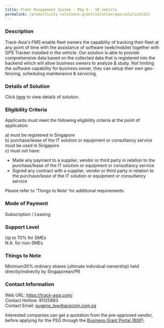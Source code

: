 ```yaml
---
title: Fleet Management System - Pkg 5 - 10 vehicle
permalink: /productivity-solutions-grant/solutionrepo/solution2322
---
```


### Description

Track-Asia's FMS enable fleet owners the capability of tracking their fleet at any point of time with the assistance of software (web/mobile) together with GPS Tracker installed in the vehicle. Our solution is able to provide comprehensive data based on the collected data that is registered into the backend which will allow business owners to analyze & study. Not limiting the software capability for business owner, they can setup their own geo-fencing, scheduling maintenance & servicing.

### Details of Solution

Click <a href='https://www.gobusiness.gov.sg/images/psg/Acecom20200635_Desensitised_Annex_3_Part_5.pdf' target='_blank' rel='noopener'>here</a> to view details of solution.

### Eligibility Criteria

Applicants must meet the following eligibility criteria at the point of application:

a) must be registered in Singapore <br>
b) purchase/lease of the IT solution or equipment or consultancy service must be used in Singapore <br>
c) must not have:
- Made any payment to a supplier, vendor or third party in relation to the purchase/lease of the IT solution or equipment or consultancy service
- Signed any contract with a supplier, vendor or third party in relation to the purchase/lease of the IT solution or equipment or consultancy service

Please refer to 'Things to Note' for additional requirements.

### Mode of Payment
Subscription / Leasing

### Support Level
Up to 70% for SMEs <br>
N.A. for non-SMEs

### Things to Note
 Minimum30% ordinary shares (ultimate individual ownership) held directly/indirectly by Singaporean/PR

### Contact Information
Web URL: https://track-asia.com/ <br>Contact Hotline: 91125883 <br>Contact Email: eugene_low@acecom.com.sg <br>

Interested companies can get a quotation from the pre-approved vendor, before applying for the PSG through the <a target='_blank' rel='noopener' href='https://www.businessgrants.gov.sg/'>Business Grant Portal (BGP)</a>.
